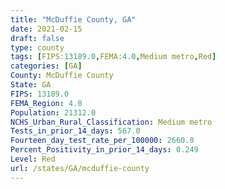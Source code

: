 ```yaml
---
title: "McDuffie County, GA"
date: 2021-02-15
draft: false
type: county
tags: [FIPS:13189.0,FEMA:4.0,Medium metro,Red]
categories: [GA]
County: McDuffie County
State: GA
FIPS: 13189.0
FEMA_Region: 4.0
Population: 21312.0
NCHS_Urban_Rural_Classification: Medium metro
Tests_in_prior_14_days: 567.0
Fourteen_day_test_rate_per_100000: 2660.0
Percent_Positivity_in_prior_14_days: 0.249
Level: Red
url: /states/GA/mcduffie-county
---
```



